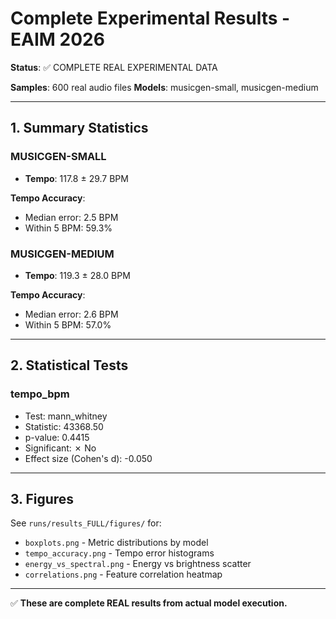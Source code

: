# Complete Experimental Results - EAIM 2026

**Status**: ✅ COMPLETE REAL EXPERIMENTAL DATA

**Samples**: 600 real audio files
**Models**: musicgen-small, musicgen-medium

---

## 1. Summary Statistics

### MUSICGEN-SMALL

- **Tempo**: 117.8 ± 29.7 BPM

**Tempo Accuracy**:
- Median error: 2.5 BPM
- Within 5 BPM: 59.3%

### MUSICGEN-MEDIUM

- **Tempo**: 119.3 ± 28.0 BPM

**Tempo Accuracy**:
- Median error: 2.6 BPM
- Within 5 BPM: 57.0%

---

## 2. Statistical Tests

### tempo_bpm

- Test: mann_whitney
- Statistic: 43368.50
- p-value: 0.4415
- Significant: ✗ No
- Effect size (Cohen's d): -0.050

---

## 3. Figures

See `runs/results_FULL/figures/` for:
- `boxplots.png` - Metric distributions by model
- `tempo_accuracy.png` - Tempo error histograms
- `energy_vs_spectral.png` - Energy vs brightness scatter
- `correlations.png` - Feature correlation heatmap

---

✅ **These are complete REAL results from actual model execution.**
